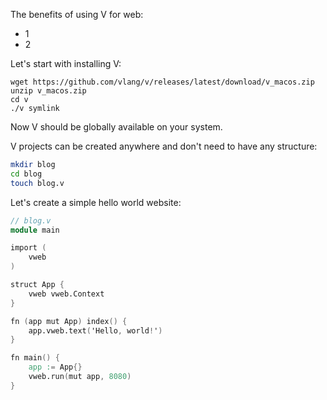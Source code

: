 The benefits of using V for web:
- 1
- 2

Let's start with installing V:

```
wget https://github.com/vlang/v/releases/latest/download/v_macos.zip
unzip v_macos.zip
cd v
./v symlink
```

Now V should be globally available on your system.

V projects can be created anywhere and don't need to have any structure:

```bash
mkdir blog
cd blog
touch blog.v
```

Let's create a simple hello world website:

```v
// blog.v
module main

import (
	vweb
)

struct App {
	vweb vweb.Context
}

fn (app mut App) index() {
	app.vweb.text('Hello, world!')
}

fn main() {
	app := App{}
	vweb.run(mut app, 8080)
}
```


